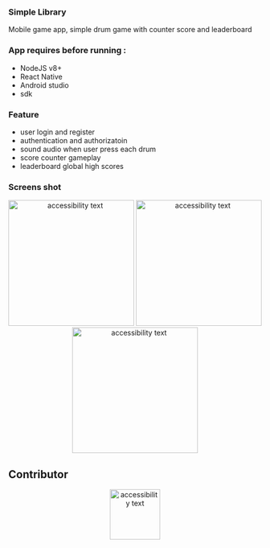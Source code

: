 ### Simple Library
Mobile game app, simple drum game with counter score and leaderboard

### App requires before running :
- NodeJS v8+
- React Native
- Android studio
- sdk

### Feature
- user login and register
- authentication and authorizatoin
- sound audio when user press each drum
- score counter gameplay
- leaderboard global high scores

### Screens shot
<p align="center">
<img src="https://raw.githubusercontent.com/rezhariansyah/Drum-Drum-Game-React-Native/master/src/assets/img/profile.png" width="250" alt="accessibility text">
<img src="https://raw.githubusercontent.com/rezhariansyah/Drum-Drum-Game-React-Native/master/src/assets/img/gameScreen.png" width="250" alt="accessibility text">
<img src="https://raw.githubusercontent.com/JoeRoddy/react-native-leaderboard/HEAD/example.gif" width="250" alt="accessibility text">
</p>

## Contributor
<p align="center">
  <img src="https://avatars0.githubusercontent.com/u/42859545?s=460&v=4" width="100" alt="accessibility text">
</p> 

